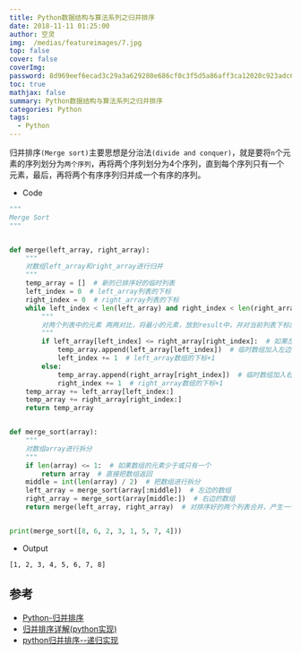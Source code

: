 ```yaml
---
title: Python数据结构与算法系列之归并排序
date: 2018-11-11 01:25:00
author: 空灵
img:  /medias/featureimages/7.jpg
top: false
cover: false
coverImg: 
password: 8d969eef6ecad3c29a3a629280e686cf0c3f5d5a86aff3ca12020c923adc6c92
toc: true
mathjax: false
summary: Python数据结构与算法系列之归并排序
categories: Python
tags:
  - Python
---
```




归并排序`(Merge sort)`主要思想是分治法`(divide and conquer)`，就是要将`n`个元素的序列划分为`两个序列`，再将两个序列划分为4个序列，直到每个序列只有一个元素，最后，再将两个有序序列归并成一个有序的序列。

- Code

```python
"""
Merge Sort
"""


def merge(left_array, right_array):
    """
    对数组left_array和right_array进行归并
    """
    temp_array = []  # 新的已排序好的临时列表
    left_index = 0  # left_array列表的下标
    right_index = 0  # right_array列表的下标
    while left_index < len(left_array) and right_index < len(right_array):
        """
        对两个列表中的元素 两两对比，将最小的元素，放到result中，并对当前列表下标加1
        """
        if left_array[left_index] <= right_array[right_index]:  # 如果左边的值小于等于右边的值
            temp_array.append(left_array[left_index])  # 临时数组加入左边的值
            left_index += 1  # left_array数组的下标+1
        else:
            temp_array.append(right_array[right_index])  # 临时数组加入右边的值
            right_index += 1  # right_array数组的下标+1
    temp_array += left_array[left_index:]
    temp_array += right_array[right_index:]
    return temp_array


def merge_sort(array):
    """
    对数组array进行拆分
    """
    if len(array) <= 1:  # 如果数组的元素少于或只有一个
        return array  # 直接把数组返回
    middle = int(len(array) / 2)  # 把数组进行拆分
    left_array = merge_sort(array[:middle])  # 左边的数组
    right_array = merge_sort(array[middle:])  # 右边的数组
    return merge(left_array, right_array)  # 对排序好的两个列表合并，产生一个新的排序好的列表


print(merge_sort([8, 6, 2, 3, 1, 5, 7, 4]))
```

- Output

```
[1, 2, 3, 4, 5, 6, 7, 8]
```

## 参考

- [Python-归并排序](http://code.py40.com/algorithm/2017/06/29/python-%E5%BD%92%E5%B9%B6%E6%8E%92%E5%BA%8F/)
- [归并排序详解(python实现)](http://www.cnblogs.com/piperck/p/6030122.html)
- [python归并排序--递归实现](http://www.jianshu.com/p/3ad5373465fd)